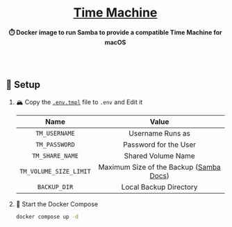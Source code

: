 <h1 align="center">
<a href="https://github.com/mbentley/docker-timemachine">Time Machine</a>
</h1>

<div align="center">

**⏱️ Docker image to run Samba to provide a compatible Time Machine for macOS**

</div>

<br /><br />

## 🔧 Setup

1. 🏔️ Copy the [`.env.tmpl`](./.env.tmpl) file to `.env` and Edit it

   |          Name          |                   Value                   |
   | :--------------------: | :---------------------------------------: |
   |     `TM_USERNAME`      |             Username Runs as              |
   |     `TM_PASSWORD`      |           Password for the User           |
   |    `TM_SHARE_NAME`     |            Shared Volume Name             |
   | `TM_VOLUME_SIZE_LIMIT` | Maximum Size of the Backup ([Samba Docs]) |
   |      `BACKUP_DIR`      |          Local Backup Directory           |

   [Samba Docs]: https://www.samba.org/samba/docs/current/man-html/vfs_fruit.8

2. 🚀 Start the Docker Compose

   ```sh
   docker compose up -d
   ```

<!-- name: ⏱️ Time Machine -->
